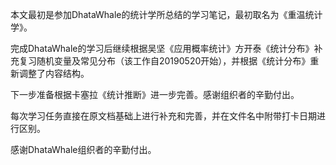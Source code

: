 本文最初是参加DhataWhale的统计学所总结的学习笔记，最初取名为《重温统计学》。

完成DhataWhale的学习后继续根据吴坚《应用概率统计》方开泰《统计分布》补充复习随机变量及常见分布（该工作自20190520开始），并根据《统计分布》重新调整了内容结构。

下一步准备根据卡塞拉《统计推断》进一步完善。感谢组织者的辛勤付出。

每次学习任务直接在原文档基础上进行补充和完善，并在文件名中附带打卡日期进行区别。

感谢DhataWhale组织者的辛勤付出。
